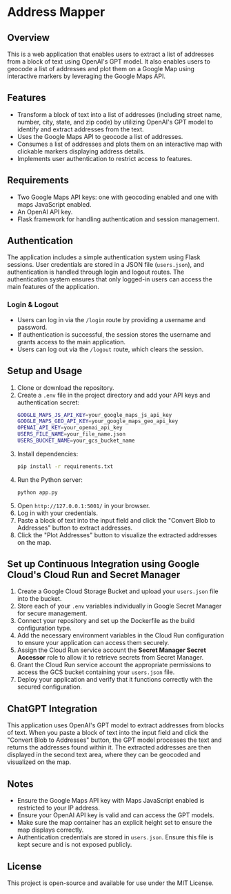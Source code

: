 # Address Mapper

## Overview

This is a web application that enables users to extract a list of addresses from a block of text using OpenAI's GPT model. It also enables users to geocode a list of addresses and plot them on a Google Map using interactive markers by leveraging the Google Maps API.

## Features

- Transform a block of text into a list of addresses (including street name, number, city, state, and zip code) by utilizing OpenAI's GPT model to identify and extract addresses from the text.
- Uses the Google Maps API to geocode a list of addresses.
- Consumes a list of addresses and plots them on an interactive map with clickable markers displaying address details.
- Implements user authentication to restrict access to features.

## Requirements

- Two Google Maps API keys: one with geocoding enabled and one with maps JavaScript enabled.
- An OpenAI API key.
- Flask framework for handling authentication and session management.

## Authentication

The application includes a simple authentication system using Flask sessions. User credentials are stored in a JSON file (`users.json`), and authentication is handled through login and logout routes. The authentication system ensures that only logged-in users can access the main features of the application.

### Login & Logout

- Users can log in via the `/login` route by providing a username and password.
- If authentication is successful, the session stores the username and grants access to the main application.
- Users can log out via the `/logout` route, which clears the session.

## Setup and Usage

1. Clone or download the repository.
2. Create a `.env` file in the project directory and add your API keys and authentication secret:
   ```bash
   GOOGLE_MAPS_JS_API_KEY=your_google_maps_js_api_key
   GOOGLE_MAPS_GEO_API_KEY=your_google_maps_geo_api_key
   OPENAI_API_KEY=your_openai_api_key
   USERS_FILE_NAME=your_file_name.json
   USERS_BUCKET_NAME=your_gcs_bucket_name
   ```
3. Install dependencies:
   ```sh
   pip install -r requirements.txt
   ```
4. Run the Python server:
   ```sh
   python app.py
   ```
5. Open `http://127.0.0.1:5001/` in your browser.
6. Log in with your credentials.
7. Paste a block of text into the input field and click the "Convert Blob to Addresses" button to extract addresses.
8. Click the "Plot Addresses" button to visualize the extracted addresses on the map.

## Set up Continuous Integration using Google Cloud's Cloud Run and Secret Manager

1. Create a Google Cloud Storage Bucket and upload your `users.json` file into the bucket.
2. Store each of your `.env` variables individually in Google Secret Manager for secure management.
3. Connect your repository and set up the Dockerfile as the build configuration type.
4. Add the necessary environment variables in the Cloud Run configuration to ensure your application can access them securely.
5. Assign the Cloud Run service account the **Secret Manager Secret Accessor** role to allow it to retrieve secrets from Secret Manager.
6. Grant the Cloud Run service account the appropriate permissions to access the GCS bucket containing your `users.json` file.
7. Deploy your application and verify that it functions correctly with the secured configuration.

## ChatGPT Integration

This application uses OpenAI's GPT model to extract addresses from blocks of text. When you paste a block of text into the input field and click the "Convert Blob to Addresses" button, the GPT model processes the text and returns the addresses found within it. The extracted addresses are then displayed in the second text area, where they can be geocoded and visualized on the map.

## Notes

- Ensure the Google Maps API key with Maps JavaScript enabled is restricted to your IP address.
- Ensure your OpenAI API key is valid and can access the GPT models.
- Make sure the map container has an explicit height set to ensure the map displays correctly.
- Authentication credentials are stored in `users.json`. Ensure this file is kept secure and is not exposed publicly.

## License

This project is open-source and available for use under the MIT License.
